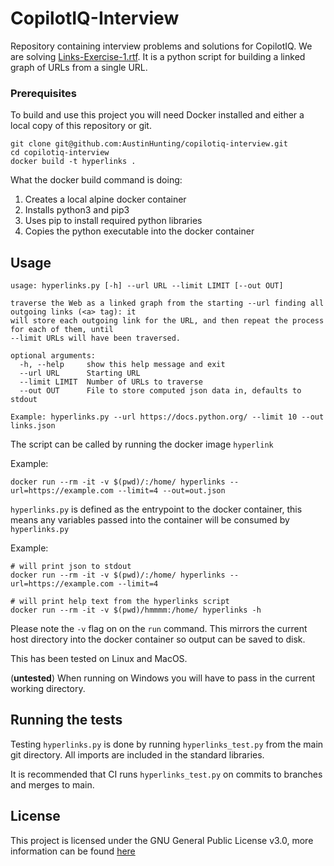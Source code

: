 # CopilotIQ-Interview

Repository containing interview problems and solutions for CopilotIQ.
We are solving [Links-Exercise-1.rtf](./Links-Exercise-1.pdf). It is a python script for building a linked graph of URLs from a single URL.

### Prerequisites

To build and use this project you will need Docker installed and either a local copy of this repository or git.

```
git clone git@github.com:AustinHunting/copilotiq-interview.git
cd copilotiq-interview
docker build -t hyperlinks .
```

What the docker build command is doing:
1. Creates a local alpine docker container
1. Installs python3 and pip3
1. Uses pip to install required python libraries
1. Copies the python executable into the docker container

## Usage

```
usage: hyperlinks.py [-h] --url URL --limit LIMIT [--out OUT]

traverse the Web as a linked graph from the starting --url finding all outgoing links (<a> tag): it
will store each outgoing link for the URL, and then repeat the process for each of them, until
--limit URLs will have been traversed.

optional arguments:
  -h, --help     show this help message and exit
  --url URL      Starting URL
  --limit LIMIT  Number of URLs to traverse
  --out OUT      File to store computed json data in, defaults to stdout

Example: hyperlinks.py --url https://docs.python.org/ --limit 10 --out links.json
```

The script can be called by running the docker image `hyperlink`

Example:

```
docker run --rm -it -v $(pwd)/:/home/ hyperlinks --url=https://example.com --limit=4 --out=out.json
```

`hyperlinks.py` is defined as the entrypoint to the docker container, this means any variables passed into the container will be consumed by `hyperlinks.py`

Example:

```
# will print json to stdout
docker run --rm -it -v $(pwd)/:/home/ hyperlinks --url=https://example.com --limit=4

# will print help text from the hyperlinks script
docker run --rm -it -v $(pwd)/hmmmm:/home/ hyperlinks -h
```

Please note the `-v` flag on on the `run` command. This mirrors the current host directory into the docker container so output can be saved to disk.

This has been tested on Linux and MacOS.

(**untested**) When running on Windows you will have to pass in the current working directory.

## Running the tests

Testing `hyperlinks.py` is done by running `hyperlinks_test.py` from the main git directory. All imports are included in the standard libraries.

It is recommended that CI runs `hyperlinks_test.py` on commits to branches and merges to main.

## License

This project is licensed under the GNU General Public License v3.0, more information can be found [here](https://www.gnu.org/licenses/gpl-3.0.en.html)
